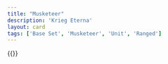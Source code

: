```yaml
---
title: "Musketeer"
description: 'Krieg Eterna'
layout: card
tags: ['Base Set', 'Musketeer', 'Unit', 'Ranged']
---
```

{{<card-detail-page title="Musketeer3" artwork="Portrait of a Musketeer by José San Bartolomé Llaneces (1900)" />}}